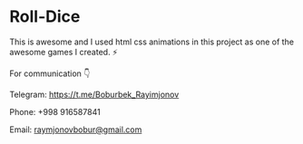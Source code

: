 # Roll-Dice
This is awesome and I used html css animations in this project as one of the awesome games I created. ⚡


For communication 👇

Telegram: https://t.me/Boburbek_Rayimjonov

Phone: +998 916587841

Email: raymjonovbobur@gmail.com
